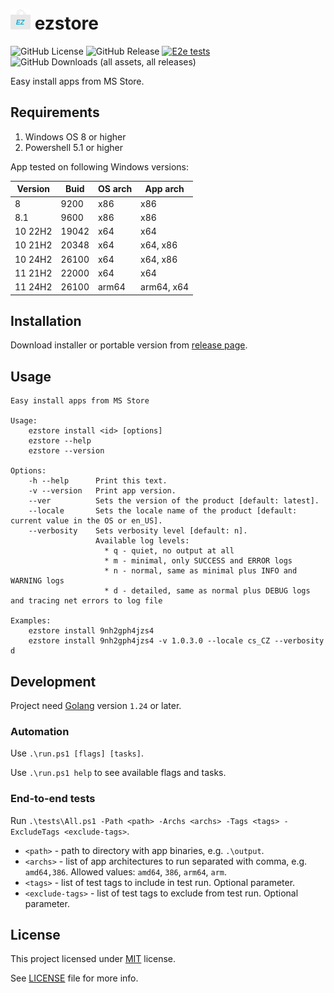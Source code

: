 # ![icon](/icons/icon16.png) ezstore
![GitHub License](https://img.shields.io/github/license/blbrdv/ezstore)
![GitHub Release](https://img.shields.io/github/v/release/blbrdv/ezstore)
[![E2e tests](https://github.com/blbrdv/ezstore/actions/workflows/e2e-tests.yaml/badge.svg)](https://github.com/blbrdv/ezstore/actions/workflows/e2e-tests.yaml)
![GitHub Downloads (all assets, all releases)](https://img.shields.io/github/downloads/blbrdv/ezstore/total)

Easy install apps from MS Store.

## Requirements

1. Windows OS 8 or higher
2. Powershell 5.1 or higher

App tested on following Windows versions:

| Version | Buid  | OS arch | App arch   |
|---------|-------|---------|------------|
| 8       | 9200  | x86     | x86        |
| 8.1     | 9600  | x86     | x86        |
| 10 22H2 | 19042 | x64     | x64        |
| 10 21H2 | 20348 | x64     | x64, x86   |
| 10 24H2 | 26100 | x64     | x64, x86   |
| 11 21H2 | 22000 | x64     | x64        |
| 11 24H2 | 26100 | arm64   | arm64, x64 |

## Installation

Download installer or portable version from
[release page](https://github.com/blbrdv/ezstore/releases).

## Usage

```
Easy install apps from MS Store

Usage:
    ezstore install <id> [options]
    ezstore --help
    ezstore --version

Options:
    -h --help      Print this text.
    -v --version   Print app version.
    --ver          Sets the version of the product [default: latest].
    --locale       Sets the locale name of the product [default: current value in the OS or en_US].
    --verbosity    Sets verbosity level [default: n].
                   Available log levels:
                     * q - quiet, no output at all
                     * m - minimal, only SUCCESS and ERROR logs
                     * n - normal, same as minimal plus INFO and WARNING logs
                     * d - detailed, same as normal plus DEBUG logs and tracing net errors to log file

Examples:
    ezstore install 9nh2gph4jzs4
    ezstore install 9nh2gph4jzs4 -v 1.0.3.0 --locale cs_CZ --verbosity d
```

## Development

Project need [Golang](https://go.dev/dl/) version `1.24` or later.

### Automation

Use `.\run.ps1 [flags] [tasks]`.

Use `.\run.ps1 help` to see available flags and tasks.

### End-to-end tests

Run `.\tests\All.ps1 -Path <path> -Archs <archs> -Tags <tags> -ExcludeTags <exclude-tags>`.

 - `<path>` - path to directory with app binaries, e.g. `.\output`.
 - `<archs>` - list of app architectures to run separated with comma, e.g. `amd64,386`.
Allowed values: `amd64`, `386`, `arm64`, `arm`.
 - `<tags>` - list of test tags to include in test run. Optional parameter.
 - `<exclude-tags>` - list of test tags to exclude from test run. Optional parameter.

## License

This project licensed under [MIT](https://opensource.org/license/mit/) license.

See [LICENSE](LICENSE) file for more info.
